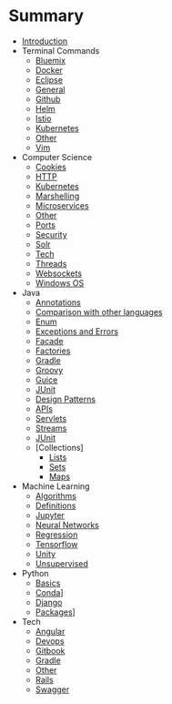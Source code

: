 # Summary

* [Introduction](README.md)
* Terminal Commands
	* [Bluemix](commands/bluemix-commands.md)
	* [Docker](commands/docker-commands.md)
	* [Eclipse](commands/eclipse-commands.md)
	* [General](commands/general-commands.md)
	* [Github](commands/github-commands.md)
	* [Helm](commands/helm-commands.md)
	* [Istio](commands/istio-commands.md)
	* [Kubernetes](commands/kubernetes-commands.md)
	* [Other](commands/other.md)
	* [Vim](commands/vim-commands.md)
* Computer Science
	* [Cookies](compsci/cookies.md)
	* [HTTP](compsci/http.md)
	* [Kubernetes](compsci/kubernetes.md)
	* [Marshelling](compsci/marshelling.md)
	* [Microservices](compsci/microservices.md)
	* [Other](compsci/other.md)
	* [Ports](compsci/ports.md)
	* [Security](compsci/security.md)
	* [Solr](compsci/solr.md)
	* [Tech](compsci/tech.md)
	* [Threads](compsci/threads.md)
	* [Websockets](compsci/websockets.md)
	* [Windows OS](compsci/windows.md)
* Java
	* [Annotations](java/annotations.md)
	* [Comparison with other languages](java/compare.md)
	* [Enum](java/enum.md)
	* [Exceptions and Errors](java/Exceptions-and-errors.md)
	* [Facade](java/facade.md)
	* [Factories](java/factories.md)
	* [Gradle](java/gradle.md)
	* [Groovy](java/groovy.md)
	* [Guice](java/guice.md)
	* [JUnit](java/junit.md)
	* [Design Patterns](java/design-patterns.md)
	* [APIs](java/apis.md)
	* [Servlets](java/servlets.md)
	* [Streams](java/streams.md)
	* [JUnit](java/junit.md)
	* [Collections]
		* [Lists](java/lists.md)
		* [Sets](java/sets.md)
		* [Maps](java/maps.md)
* Machine Learning
	* [Algorithms](ml/ml.md)
	* [Definitions](ml/definitions.md)
	* [Jupyter](ml/jupyter.md)
	* [Neural Networks](ml/nns.md)
	* [Regression](ml/regression.md)
	* [Tensorflow](ml/tensorflow.md)
	* [Unity](ml/unity.md)
	* [Unsupervised](ml/unsupervised.md)
* Python
	* [Basics](python/python.md)
	* [Conda](python/conda.md)]
	* [Django](python/django.md)
	* [Packages](python/packages.md)]
* Tech
	* [Angular](tech/angular.md)
	* [Devops](tech/devops.md)
	* [Gitbook](tech/gitbook.md)
	* [Gradle](tech/gradle.md)
	* [Other](tech/other-tech.md)
	* [Rails](tech/rails.md)
	* [Swagger](tech/swagger.md)

